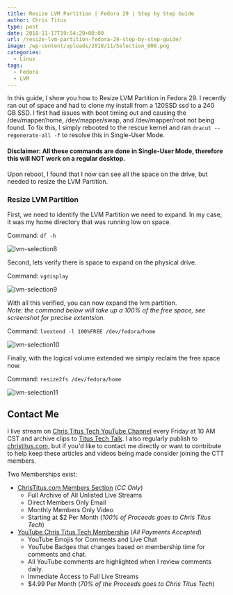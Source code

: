 ```yaml
---
title: Resize LVM Partition | Fedora 29 | Step by Step Guide
author: Chris Titus
type: post
date: 2018-11-17T19:54:29+00:00
url: /resize-lvm-partition-fedora-29-step-by-step-guide/
image: /wp-content/uploads/2018/11/Selection_008.png
categories:
  - Linux
tags:
  - Fedora
  - LVM
---
```

In this guide, I show you how to Resize LVM Partition in Fedora 29. I recently ran out of space and had to clone my install from a 120SSD ssd to a 240 GB SSD. <!--more-->I first had issues with boot timing out and causing the /dev/mapper/home, /dev/mapper/swap, and /dev/mapper/root not being found. To fix this, I simply rebooted to the rescue kernel and ran `dracut --regenerate-all -f` to resolve this in Single-User Mode.

#### Disclaimer: All these commands are done in Single-User Mode, therefore this will NOT work on a regular desktop.

Upon reboot, I found that I now can see all the space on the drive, but needed to resize the LVM Partition.

### Resize LVM Partition

First, we need to identify the LVM Partition we need to expand. In my case, it was my home directory that was running low on space.
  
Command: `df -h`

![lvm-selection8](/wp-content/uploads/2018/11/Selection_008-300x111.png)

Second, lets verify there is space to expand on the physical drive.
  
Command: `vgdisplay`

![lvm-selection9](/wp-content/uploads/2018/11/Selection_009.png)

With all this verified, you can now expand the lvm partition.  
_Note: the command below will take up a 100% of the free space, see screenshot for precise extentsion._
  
Command: `lvextend -l 100%FREE /dev/fedora/home`

![lvm-selection10](/wp-content/uploads/2018/11/Selection_010.png)

Finally, with the logical volume extended we simply reclaim the free space now.
  
Command: `resize2fs /dev/fedora/home`

![lvm-selection11](/wp-content/uploads/2018/11/Selection_011.png)

## Contact Me

I live stream on [Chris Titus Tech YouTube Channel][1] every Friday at 10 AM CST and archive clips to [Titus Tech Talk][2]. I also regularly publish to [christitus.com][3], but if you'd like to contact me directly or want to contribute to help keep these articles and videos being made consider joining the CTT members. 

Two Memberships exist:
- [ChrisTitus.com Members Section][4] (_CC Only_)
  - Full Archive of All Unlisted Live Streams
  - Direct Members Only Email
  - Monthly Members Only Video
  - Starting at $2 Per Month (_100% of Proceeds goes to Chris Titus Tech_)
- [YouTube Chris Titus Tech Membership][5] (_All Payments Accepted_)
  - YouTube Emojis for Comments and Live Chat
  - YouTube Badges that changes based on membership time for comments and chat.
  - All YouTube comments are highlighted when I review comments daily. 
  - Immediate Access to Full Live Streams
  - $4.99 Per Month (_70% of the Proceeds goes to Chris Titus Tech_)

 [1]: https://www.youtube.com/c/ChrisTitusTech
 [2]: https://www.youtube.com/c/ChrisTitusTechStreams
 [3]: https://christitus.com/
 [4]: https://christitus.com/members
 [5]: https://links.christitus.com/join
